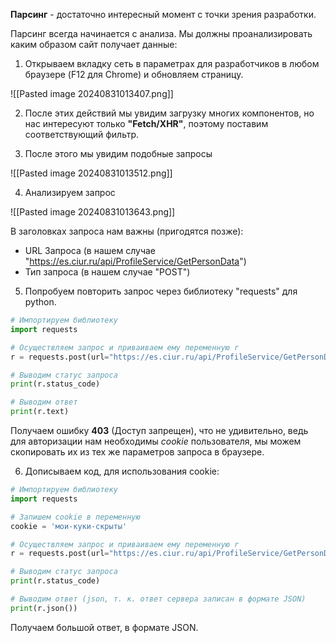 **Парсинг** - достаточно интересный момент с точки зрения разработки.

Парсинг всегда начинается с анализа. Мы должны проанализировать каким образом сайт получает данные:

1. Открываем вкладку сеть в параметрах для разработчиков в любом браузере (F12 для Chrome) и обновляем страницу. 

![[Pasted image 20240831013407.png]]

2. После этих действий мы увидим загрузку многих компонентов, но нас интересуют только **"Fetch/XHR"**, поэтому поставим соответствующий фильтр.

3. После этого мы увидим подобные запросы

![[Pasted image 20240831013512.png]]

4. Анализируем запрос

![[Pasted image 20240831013643.png]]

В заголовках запроса нам важны (пригодятся позже):

- URL Запроса (в нашем случае "https://es.ciur.ru/api/ProfileService/GetPersonData")
- Тип запроса (в нашем случае "POST")

5. Попробуем повторить запрос через библиотеку "requests" для python.

``` python
# Импортируем библиотеку
import requests

# Осуществляем запрос и приваиваем ему переменную r
r = requests.post(url="https://es.ciur.ru/api/ProfileService/GetPersonData")

# Выводим статус запроса
print(r.status_code)

# Выводим ответ
print(r.text)
```

Получаем ошибку **403** (Доступ запрещен), что не удивительно, ведь для авторизации нам необходимы *cookie* пользователя, мы можем скопировать их из тех же параметров запроса в браузере.

6. Дописываем код, для использования cookie:

``` python
# Импортируем библиотеку
import requests

# Запишем cookie в переменную
cookie = 'мои-куки-скрыты'

# Осуществляем запрос и приваиваем ему переменную r
r = requests.post(url="https://es.ciur.ru/api/ProfileService/GetPersonData", headers={'cookie': cookie})

# Выводим статус запроса
print(r.status_code)

# Выводим ответ (json, т. к. ответ сервера записан в формате JSON)
print(r.json())
```

Получаем большой ответ, в формате JSON.